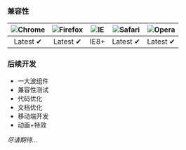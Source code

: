 ### 兼容性

| ![Chrome](../img/chrome_48x48.png) | ![Firefox](../img/firefox_48x48.png) | ![IE](../img/internet-explorer_48x48.png) | ![Safari](../img/safari_48x48.png) | ![Opera](../img/opera_48x48.png) |
|:---:|:---:|:---:|:---:|:---:|
| Latest ✔ | Latest ✔ | IE8+ | Latest ✔ | Latest ✔ |


### 后续开发

- 一大波组件
- 兼容性测试
- 代码优化
- 文档优化
- 移动端开发
- 动画+特效

*尽请期待...*
